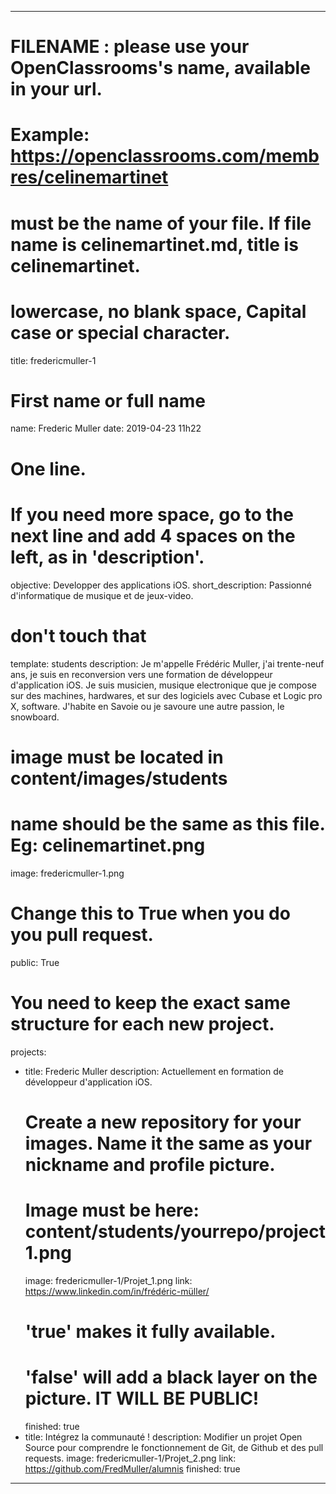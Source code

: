 ---

# FILENAME : please use your OpenClassrooms's name, available in your url.
# Example: https://openclassrooms.com/membres/celinemartinet
# must be the name of your file. If file name is celinemartinet.md, title is celinemartinet.
# lowercase, no blank space, Capital case or special character.
title: fredericmuller-1

# First name or full name
name: Frederic Muller
date: 2019-04-23 11h22

# One line.
# If you need more space, go to the next line and add 4 spaces on the left, as in 'description'.
objective: Developper des applications iOS.
short_description: Passionné d'informatique de musique et de jeux-video.


# don't touch that
template: students
description:
    Je m'appelle Frédéric Muller, j'ai trente-neuf ans, je suis en reconversion vers une formation de développeur d'application iOS. Je suis musicien, musique electronique que je compose sur des machines, hardwares, et sur des logiciels avec Cubase et Logic pro X, software.
    J'habite en Savoie ou je savoure une autre passion, le snowboard.

# image must be located in content/images/students
# name should be the same as this file. Eg: celinemartinet.png
image: fredericmuller-1.png

# Change this to True when you do you pull request.
public: True

# You need to keep the exact same structure for each new project.
projects:
  - title: Frederic Muller
    description: Actuellement en formation de développeur d'application iOS.
    # Create a new repository for your images. Name it the same as your nickname and profile picture.
    # Image must be here: content/students/yourrepo/project1.png
    image: fredericmuller-1/Projet_1.png
    link: https://www.linkedin.com/in/frédéric-müller/
    # 'true' makes it fully available.
    # 'false' will add a black layer on the picture. IT WILL BE PUBLIC!
    finished: true
  - title: Intégrez la communauté !
    description: Modifier un projet Open Source pour comprendre le fonctionnement de Git, de Github et des pull requests. 
    image: fredericmuller-1/Projet_2.png
    link: https://github.com/FredMuller/alumnis
    finished: true

---